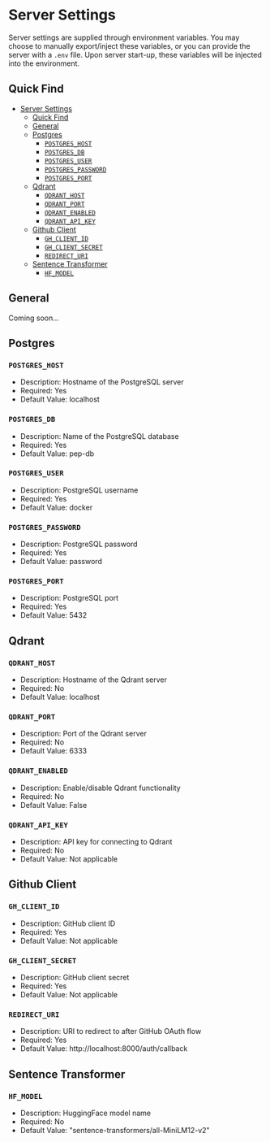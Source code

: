 # Server Settings

Server settings are supplied through environment variables. You may choose to manually export/inject these variables, or you can provide the server with a `.env` file. Upon server start-up, these variables will be injected into the environment.

## Quick Find

- [Server Settings](#server-settings)
  - [Quick Find](#quick-find)
  - [General](#general)
  - [Postgres](#postgres)
    - [`POSTGRES_HOST`](#postgres_host)
    - [`POSTGRES_DB`](#postgres_db)
    - [`POSTGRES_USER`](#postgres_user)
    - [`POSTGRES_PASSWORD`](#postgres_password)
    - [`POSTGRES_PORT`](#postgres_port)
  - [Qdrant](#qdrant)
    - [`QDRANT_HOST`](#qdrant_host)
    - [`QDRANT_PORT`](#qdrant_port)
    - [`QDRANT_ENABLED`](#qdrant_enabled)
    - [`QDRANT_API_KEY`](#qdrant_api_key)
  - [Github Client](#github-client)
    - [`GH_CLIENT_ID`](#gh_client_id)
    - [`GH_CLIENT_SECRET`](#gh_client_secret)
    - [`REDIRECT_URI`](#redirect_uri)
  - [Sentence Transformer](#sentence-transformer)
    - [`HF_MODEL`](#hf_model)
  
## General
Coming soon...

## Postgres
### `POSTGRES_HOST`
- Description: Hostname of the PostgreSQL server
- Required: Yes
- Default Value: localhost

### `POSTGRES_DB`
- Description: Name of the PostgreSQL database
- Required: Yes
- Default Value: pep-db

### `POSTGRES_USER`
- Description: PostgreSQL username
- Required: Yes
- Default Value: docker

### `POSTGRES_PASSWORD`
- Description: PostgreSQL password
- Required: Yes
- Default Value: password

### `POSTGRES_PORT`
- Description: PostgreSQL port
- Required: Yes
- Default Value: 5432

## Qdrant
### `QDRANT_HOST`
- Description: Hostname of the Qdrant server
- Required: No
- Default Value: localhost

### `QDRANT_PORT`
- Description: Port of the Qdrant server
- Required: No
- Default Value: 6333

### `QDRANT_ENABLED`
- Description: Enable/disable Qdrant functionality
- Required: No
- Default Value: False

### `QDRANT_API_KEY`
- Description: API key for connecting to Qdrant
- Required: No
- Default Value: Not applicable

## Github Client
### `GH_CLIENT_ID`
- Description: GitHub client ID
- Required: Yes
- Default Value: Not applicable

### `GH_CLIENT_SECRET`
- Description: GitHub client secret
- Required: Yes
- Default Value: Not applicable

### `REDIRECT_URI`
- Description: URI to redirect to after GitHub OAuth flow
- Required: Yes
- Default Value: http://localhost:8000/auth/callback

## Sentence Transformer

### `HF_MODEL`
- Description: HuggingFace model name
- Required: No
- Default Value: "sentence-transformers/all-MiniLM12-v2"